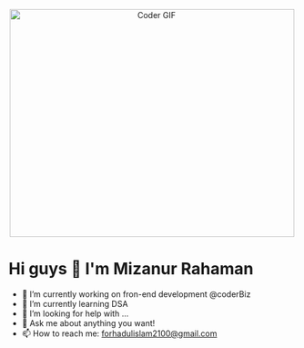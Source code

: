 

<p align="center">

  <img src="https://media.giphy.com/media/SWoSkN6DxTszqIKEqv/giphy.gif" alt="Coder GIF" width="500" height="400">
  
</p>

# Hi guys 👋  I'm Mizanur Rahaman
- 🔭 I’m currently working on fron-end development @coderBiz
- 🌱 I’m currently learning DSA
- 🤔 I’m looking for help with ...
- 💬 Ask me about anything you want!
- 📫 How to reach me: forhadulislam2100@gmail.com
